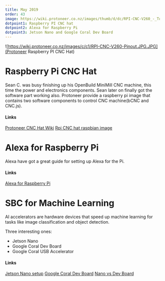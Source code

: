 ```yaml
---
title: May 2019
order: 43
image: https://wiki.protoneer.co.nz/images/thumb/d/dc/RPI-CNC-V260_-_Top_-_Pololu.JPG/640px-RPI-CNC-V260_-_Top_-_Pololu.JPG
dotpoint1: Raspberry PI CNC hat
dotpoint2: Alexa for Raspberry Pi
dotpoint3: Jetson Nano and Google Coral Dev Board
---
```


![https://wiki.protoneer.co.nz/images/c/c1/RPI-CNC-V260-Pinout.JPG.JPG](Protoneer Raspberry PI CNC Hat)

# Raspberry Pi CNC Hat

Sean C. was busy finishing up his OpenBuild MiniMill CNC machine, this time the power and electronics components. Sean later on finally
got the software part working also. Protoneer provide a raspberry pi image that contains two software components to control
CNC machine(bCNC and CNC.js). 

#### Links

[Protoneer CNC Hat Wiki](https://wiki.protoneer.co.nz/Raspberry_Pi_CNC)
[Rpi CNC hat raspbian image](https://wiki.protoneer.co.nz/Raspberry_Pi_CNC_-_Quick_Start_Guide)


# Alexa for Raspberry Pi
Alexa have got a great guide for setting up Alexa for the Pi.


#### Links
[Alexa for Raspberry Pi](https://developer.amazon.com/docs/alexa-voice-service/set-up-raspberry-pi.html)

# SBC for Machine Learning
AI accelerators are hardware devices that speed up machine learning for tasks like image classification and object detection.

Three interesting ones:
* Jetson Nano
* Google Coral Dev Board
* Google Coral USB Accelerator

#### Links
[Jetson Nano setup](https://www.pyimagesearch.com/2019/05/06/getting-started-with-the-nvidia-jetson-nano/)
[Google Coral Dev Board](https://medium.com/@aallan/hands-on-with-the-coral-dev-board-adbcc317b6af)
[Nano vs Dev Board](https://towardsdatascience.com/google-coral-edge-tpu-board-vs-nvidia-jetson-nano-dev-board-hardware-comparison-31660a8bda88)

